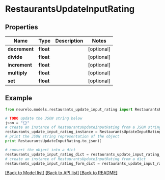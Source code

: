 # RestaurantsUpdateInputRating


## Properties
Name | Type | Description | Notes
------------ | ------------- | ------------- | -------------
**decrement** | **float** |  | [optional] 
**divide** | **float** |  | [optional] 
**increment** | **float** |  | [optional] 
**multiply** | **float** |  | [optional] 
**set** | **float** |  | [optional] 

## Example

```python
from neurelo.models.restaurants_update_input_rating import RestaurantsUpdateInputRating

# TODO update the JSON string below
json = "{}"
# create an instance of RestaurantsUpdateInputRating from a JSON string
restaurants_update_input_rating_instance = RestaurantsUpdateInputRating.from_json(json)
# print the JSON string representation of the object
print RestaurantsUpdateInputRating.to_json()

# convert the object into a dict
restaurants_update_input_rating_dict = restaurants_update_input_rating_instance.to_dict()
# create an instance of RestaurantsUpdateInputRating from a dict
restaurants_update_input_rating_form_dict = restaurants_update_input_rating.from_dict(restaurants_update_input_rating_dict)
```
[[Back to Model list]](../README.md#documentation-for-models) [[Back to API list]](../README.md#documentation-for-api-endpoints) [[Back to README]](../README.md)


